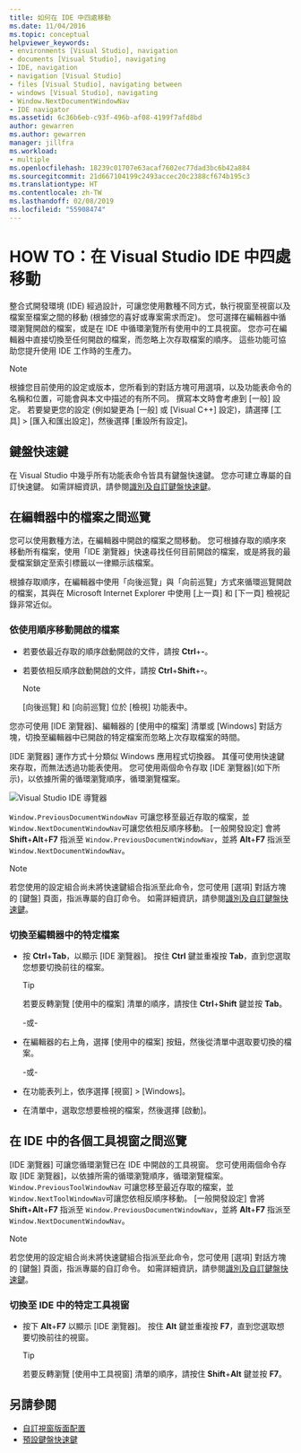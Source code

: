 ```yaml
---
title: 如何在 IDE 中四處移動
ms.date: 11/04/2016
ms.topic: conceptual
helpviewer_keywords:
- environments [Visual Studio], navigation
- documents [Visual Studio], navigating
- IDE, navigation
- navigation [Visual Studio]
- files [Visual Studio], navigating between
- windows [Visual Studio], navigating
- Window.NextDocumentWindowNav
- IDE navigator
ms.assetid: 6c36b6eb-c93f-496b-af08-4199f7afd8bd
author: gewarren
ms.author: gewarren
manager: jillfra
ms.workload:
- multiple
ms.openlocfilehash: 18239c01707e63acaf7602ec77dad3bc6b42a884
ms.sourcegitcommit: 21d667104199c2493accec20c2388cf674b195c3
ms.translationtype: HT
ms.contentlocale: zh-TW
ms.lasthandoff: 02/08/2019
ms.locfileid: "55908474"
---
```

# <a name="how-to-move-around-in-the-visual-studio-ide"></a>HOW TO：在 Visual Studio IDE 中四處移動

整合式開發環境 (IDE) 經過設計，可讓您使用數種不同方式，執行視窗至視窗以及檔案至檔案之間的移動 (根據您的喜好或專案需求而定)。 您可選擇在編輯器中循環瀏覽開啟的檔案，或是在 IDE 中循環瀏覽所有使用中的工具視窗。 您亦可在編輯器中直接切換至任何開啟的檔案，而忽略上次存取檔案的順序。 這些功能可協助您提升使用 IDE 工作時的生產力。

> [!NOTE]
> 根據您目前使用的設定或版本，您所看到的對話方塊可用選項，以及功能表命令的名稱和位置，可能會與本文中描述的有所不同。 撰寫本文時會考慮到 [一般] 設定。 若要變更您的設定 (例如變更為 [一般] 或 [Visual C++] 設定)，請選擇 [工具] > [匯入和匯出設定]，然後選擇 [重設所有設定]。

## <a name="keyboard-shortcuts"></a>鍵盤快速鍵

在 Visual Studio 中幾乎所有功能表命令皆具有鍵盤快速鍵。 您亦可建立專屬的自訂快速鍵。 如需詳細資訊，請參閱[識別及自訂鍵盤快速鍵](../ide/identifying-and-customizing-keyboard-shortcuts-in-visual-studio.md)。

## <a name="navigate-among-files-in-the-editor"></a>在編輯器中的檔案之間巡覽

您可以使用數種方法，在編輯器中開啟的檔案之間移動。 您可根據存取的順序來移動所有檔案，使用「IDE 瀏覽器」快速尋找任何目前開啟的檔案，或是將我的最愛檔案鎖定至索引標籤以一律顯示該檔案。

根據存取順序，在編輯器中使用「向後巡覽」與「向前巡覽」方式來循環巡覽開啟的檔案，其與在 Microsoft Internet Explorer 中使用 [上一頁] 和 [下一頁] 檢視記錄非常近似。

### <a name="to-move-through-open-files-in-order-of-use"></a>依使用順序移動開啟的檔案

-   若要依最近存取的順序啟動開啟的文件，請按 **Ctrl**+**-**。

-   若要依相反順序啟動開啟的文件，請按 **Ctrl**+**Shift**+**-**。

    > [!NOTE]
    > [向後巡覽] 和 [向前巡覽] 位於 [檢視] 功能表中。

您亦可使用 [IDE 瀏覽器]、編輯器的 [使用中的檔案] 清單或 [Windows] 對話方塊，切換至編輯器中已開啟的特定檔案而忽略上次存取檔案的時間。

[IDE 瀏覽器] 運作方式十分類似 Windows 應用程式切換器。 其僅可使用快速鍵來存取，而無法透過功能表使用。 您可使用兩個命令存取 [IDE 瀏覽器]\(如下所示)，以依據所需的循環瀏覽順序，循環瀏覽檔案。

![Visual Studio IDE 導覽器](../ide/media/vs2015_ide_navigator.png)

`Window.PreviousDocumentWindowNav` 可讓您移至最近存取的檔案，並`Window.NextDocumentWindowNav`可讓您依相反順序移動。 [一般開發設定] 會將 **Shift**+**Alt**+**F7** 指派至 `Window.PreviousDocumentWindowNav`，並將 **Alt**+**F7** 指派至 `Window.NextDocumentWindowNav`。

> [!NOTE]
> 若您使用的設定組合尚未將快速鍵組合指派至此命令，您可使用 [選項] 對話方塊的 [鍵盤] 頁面，指派專屬的自訂命令。 如需詳細資訊，請參閱[識別及自訂鍵盤快速鍵](../ide/identifying-and-customizing-keyboard-shortcuts-in-visual-studio.md)。

### <a name="to-switch-to-specific-files-in-the-editor"></a>切換至編輯器中的特定檔案

-   按 **Ctrl**+**Tab**，以顯示 [IDE 瀏覽器]。 按住 **Ctrl** 鍵並重複按 **Tab**，直到您選取您想要切換前往的檔案。

    > [!TIP]
    > 若要反轉瀏覽 [使用中的檔案] 清單的順序，請按住 **Ctrl**+**Shift** 鍵並按 **Tab**。

    \-或-

-   在編輯器的右上角，選擇 [使用中的檔案] 按鈕，然後從清單中選取要切換的檔案。

    \-或-

-   在功能表列上，依序選擇 [視窗] > [Windows]。

-   在清單中，選取您想要檢視的檔案，然後選擇 [啟動]。

## <a name="navigate-among-tool-windows-in-the-ide"></a>在 IDE 中的各個工具視窗之間巡覽

[IDE 瀏覽器] 可讓您循環瀏覽已在 IDE 中開啟的工具視窗。 您可使用兩個命令存取 [IDE 瀏覽器]，以依據所需的循環瀏覽順序，循環瀏覽檔案。 `Window.PreviousToolWindowNav` 可讓您移至最近存取的檔案，並`Window.NextToolWindowNav`可讓您依相反順序移動。 [一般開發設定] 會將 **Shift**+**Alt**+**F7** 指派至 `Window.PreviousDocumentWindowNav`，並將 **Alt**+**F7** 指派至 `Window.NextDocumentWindowNav`。

> [!NOTE]
> 若您使用的設定組合尚未將快速鍵組合指派至此命令，您可使用 [選項] 對話方塊的 [鍵盤] 頁面，指派專屬的自訂命令。 如需詳細資訊，請參閱[識別及自訂鍵盤快速鍵](../ide/identifying-and-customizing-keyboard-shortcuts-in-visual-studio.md)。

### <a name="to-switch-to-a-specific-tool-window-in-the-ide"></a>切換至 IDE 中的特定工具視窗

-   按下 **Alt**+**F7** 以顯示 [IDE 瀏覽器]。 按住 **Alt** 鍵並重複按 **F7**，直到您選取想要切換前往的視窗。

    > [!TIP]
    > 若要反轉瀏覽 [使用中工具視窗] 清單的順序，請按住 **Shift**+**Alt** 鍵並按 **F7**。

## <a name="see-also"></a>另請參閱

- [自訂視窗版面配置](../ide/customizing-window-layouts-in-visual-studio.md)
- [預設鍵盤快速鍵](../ide/default-keyboard-shortcuts-in-visual-studio.md)